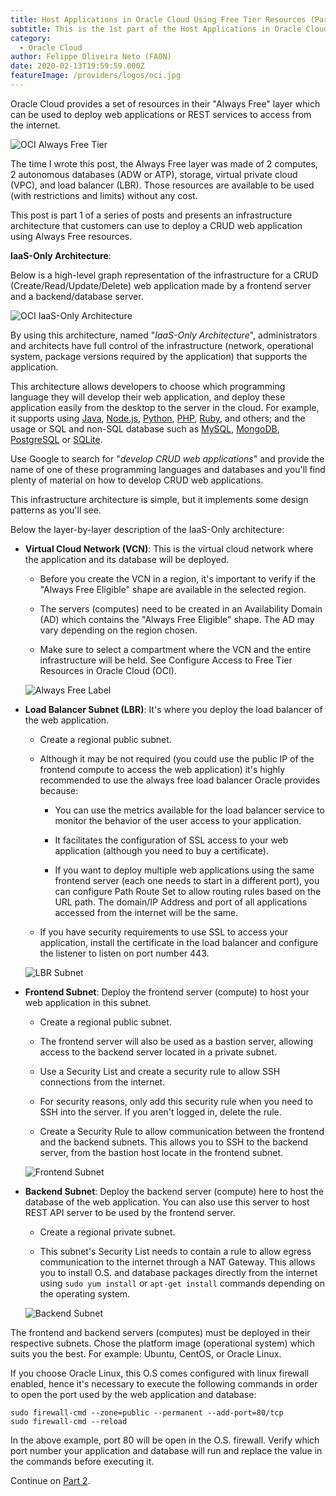```yaml
---
title: Host Applications in Oracle Cloud Using Free Tier Resources (Part 1)
subtitle: This is the 1st part of the Host Applications in Oracle Cloud series.
category:
  - Oracle Cloud
author: Felippe Oliveira Neto (FAON)
date: 2020-02-13T19:59:59.000Z
featureImage: /providers/logos/oci.jpg
---
```

Oracle Cloud provides a set of resources in their "Always Free" layer which can be used to deploy web applications or REST services to access from the internet.

![OCI Always Free Tier](/uploads/oci/oci-always-free-tier.jpg)

The time I wrote this post, the Always Free layer was made of 2 computes, 2 autonomous databases (ADW or ATP), storage, virtual private cloud (VPC), and load balancer (LBR). Those resources are available to be used (with restrictions and limits) without any cost.

This post is part 1 of a series of posts and presents an infrastructure architecture that customers can use to deploy a CRUD web application using Always Free resources.

**IaaS-Only Architecture**:

Below is a high-level graph representation of the infrastructure for a CRUD (Create/Read/Update/Delete) web application made by a frontend server and a backend/database server.

![OCI IaaS-Only Architecture](/uploads/oci/oci-iaas-total-architecture.jpg)

By using this architecture, named "_IaaS-Only Architecture_", administrators and architects have full control of the infrastructure (network, operational system, package versions required by the application) that supports the application.

This architecture allows developers to choose which programming language they will develop their web application, and deploy these application easily from the desktop to the server in the cloud. For example, it supports using [Java](https://docs.aws.amazon.com/amazondynamodb/latest/developerguide/GettingStarted.Java.03.html), [Node.js](https://nodejs.org/), [Python](https://www.python.org/), [PHP](https://www.php.net/), [Ruby](https://www.ruby-lang.org/), and others; and the usage or SQL and non-SQL database such as [MySQL](https://www.mysql.com/), [MongoDB](https://www.mongodb.com/), [PostgreSQL](https://www.postgresql.org/) or [SQLite](https://www.sqlite.org/).

Use Google to search for "_develop CRUD web applications_" and provide the name of one of these programming languages and databases and you'll find plenty of material on how to develop CRUD web applications.

This infrastructure architecture is simple, but it implements some design patterns as you'll see.

Below the layer-by-layer description of the IaaS-Only architecture:

* **Virtual Cloud Network (VCN)**: This is the virtual cloud network where the application and its database will be deployed.

  * Before you create the VCN in a region, it's important to verify if the "Always Free Eligible" shape are available in the selected region.

  * The servers (computes) need to be created in an Availability Domain (AD) which contains the "Always Free Eligible" shape. The AD may vary depending on the region chosen.

  * Make sure to select a compartment where the VCN and the entire infrastructure will be held. See Configure Access to Free Tier Resources in Oracle Cloud (OCI).

  ![Always Free Label](/uploads/oci/oci-always-free-shape-labeled.jpg)

* **Load Balancer Subnet (LBR)**: It's where you deploy the load balancer of the web application.

  * Create a regional public subnet.

  * Although it may be not required (you could use the public IP of the frontend compute to access the web application) it's highly recommended to use the always free load balancer Oracle provides because:

    * You can use the metrics available for the load balancer service to monitor the behavior of the user access to your application.

    * It facilitates the configuration of SSL access to your web application (although you need to buy a certificate).

    * If you want to deploy multiple web applications using the same frontend server (each one needs to start in a different port), you can configure Path Route Set to allow routing rules based on the URL path. The domain/IP Address and port of all applications accessed from the internet will be the same.

  * If you have security requirements to use SSL to access your application, install the certificate in the load balancer and configure the listener to listen on port number 443.

  ![LBR Subnet](/uploads/oci/oci-lbr-subnet-details.jpg)

* **Frontend Subnet**: Deploy the frontend server (compute) to host your web application in this subnet.

  * Create a regional public subnet.

  * The frontend server will also be used as a bastion server, allowing access to the backend server located in a private subnet.

  * Use a Security List and create a security rule to allow SSH connections from the internet.

  * For security reasons, only add this security rule when you need to SSH into the server. If you aren't logged in, delete the rule.

  * Create a Security Rule to allow communication between the frontend and the backend subnets. This allows you to SSH to the backend server, from the bastion host locate in the frontend subnet.

  ![Frontend Subnet](/uploads/oci/oci-frontend-subnet-details.jpg)

* **Backend Subnet**: Deploy the backend server (compute) here to host the database of the web application. You can also use this server to host REST API server to be used by the frontend server.

  * Create a regional private subnet.

  * This subnet's Security List needs to contain a rule to allow egress communication to the internet through a NAT Gateway. This allows you to install O.S. and database packages directly from the internet using `sudo yum install` or `apt-get install` commands depending on the operating system.

  ![Backend Subnet](/uploads/oci/oci-backend-subnet-details.jpg)

The frontend and backend servers (computes) must be deployed in their respective subnets. Chose the platform image (operational system) which suits you the best. For example: Ubuntu, CentOS, or Oracle Linux.

If you choose Oracle Linux, this O.S comes configured with linux firewall enabled, hence it's necessary to execute the following commands in order to open the port used by the web application and database:

```
sudo firewall-cmd --zone=public --permanent --add-port=80/tcp
sudo firewall-cmd --reload
```

In the above example, port 80 will be open in the O.S. firewall. Verify which port number your application and database will run and replace the value in the commands before executing it.

Continue on [Part 2](host-apps-oci-part-2).
